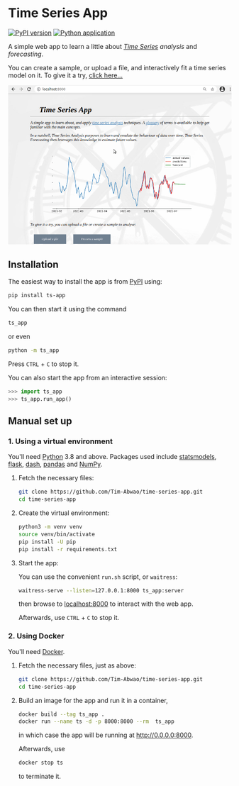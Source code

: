 # Time Series App

[![PyPI version](https://badge.fury.io/py/ts-app.svg)](https://badge.fury.io/py/ts-app)
[![Python application](https://github.com/Tim-Abwao/time-series-app/actions/workflows/python-app.yml/badge.svg)](https://github.com/Tim-Abwao/time-series-app/actions/workflows/python-app.yml)

A simple web app to learn a little about *[Time Series][1] analysis* and *forecasting*.

You can create a sample, or upload a file, and interactively fit a time series model on it. To give it a try, [click here...][2]

[![screencast of the app](https://raw.githubusercontent.com/Tim-Abwao/time-series-app/master/dashboard.gif)][2]

## Installation

The easiest way to install the app is from [PyPI][3] using:

```bash
pip install ts-app
```

You can then start it using the command

```bash
ts_app
```

or even

```bash
python -m ts_app
```

Press `CTRL` + `C` to stop it.

You can also start the app from an interactive session:

```python
>>> import ts_app
>>> ts_app.run_app()
```

## Manual set up

### 1. Using a virtual environment

You'll need [Python][4] 3.8 and above. Packages used include [statsmodels][5], [flask][6], [dash][7], [pandas][8] and [NumPy][9].

1. Fetch the necessary files:

    ```bash
    git clone https://github.com/Tim-Abwao/time-series-app.git
    cd time-series-app
    ```

2. Create the virtual environment:

    ```bash
    python3 -m venv venv
    source venv/bin/activate
    pip install -U pip
    pip install -r requirements.txt
    ```

3. Start the app:

    You can use the convenient `run.sh` script, or `waitress`:

    ```bash
    waitress-serve --listen=127.0.0.1:8000 ts_app:server
    ```

    then browse to [localhost:8000](http://127.0.0.1:8000) to interact with the web app.

    Afterwards, use `CTRL` + `C` to stop it.

### 2. Using Docker

You'll need [Docker][10].

1. Fetch the necessary files, just as above:

    ```bash
    git clone https://github.com/Tim-Abwao/time-series-app.git
    cd time-series-app
    ```

2. Build an image for the app and run it in a container,

    ```bash
    docker build --tag ts_app .
    docker run --name ts -d -p 8000:8000 --rm  ts_app
    ```

    in which case the app will be running at <http://0.0.0.0:8000>.

    Afterwards, use

    ```bash
    docker stop ts
    ```

    to terminate it.

[1]: https://en.wikipedia.org/wiki/Time_series
[2]: https://time-series-app.herokuapp.com
[3]: https://pypi.org/project/ts-app/
[4]: https://www.python.org "The Python programming language"
[5]: https://www.statsmodels.org/stable/index.html
[6]: https://flask.palletsprojects.com/en/1.1.x/
[7]: https://dash.plotly.com/
[8]: https://pandas.pydata.org
[9]: https://numpy.org
[10]: https://www.docker.com/
